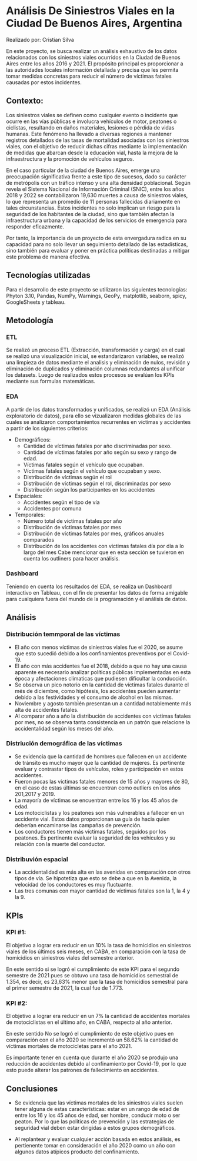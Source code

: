 # Análisis De Siniestros Viales en la Ciudad De Buenos Aires, Argentina
Realizado por: Cristian Silva

En este proyecto, se busca realizar un análisis exhaustivo de los datos relacionados con los siniestros viales ocurridos en la Ciudad de Buenos Aires entre los años 2016 y 2021. El propósito principal es proporcionar a las autoridades locales información detallada y precisa que les permita tomar medidas concretas para reducir el número de víctimas fatales causadas por estos incidentes.

## Contexto:

Los siniestros viales se definen como cualquier evento o incidente que ocurre en las vías públicas e involucra vehículos de motor, peatones o ciclistas, resultando en daños materiales, lesiones o pérdida de vidas humanas. Este fenómeno ha llevado a diversas regiones a mantener registros detallados de las tasas de mortalidad asociadas con los siniestros viales, con el objetivo de reducir dichas cifras mediante la implementación de medidas que abarcan desde la educación vial, hasta la mejora de la infraestructura y la promoción de vehículos seguros.

En el caso particular de la ciudad de Buenos Aires, emerge una preocupación significativa frente a este tipo de sucesos, dado su carácter de metrópolis con un tráfico intenso y una alta densidad poblacional. Según revela el Sistema Nacional de Información Criminal (SNIC), entre los años 2018 y 2022 se contabilizaron 19,630 muertes a causa de siniestros viales, lo que representa un promedio de 11 personas fallecidas diariamente en tales circunstancias. Estos incidentes no solo implican un riesgo para la seguridad de los habitantes de la ciudad, sino que también afectan la infraestructura urbana y la capacidad de los servicios de emergencia para responder eficazmente.

Por tanto, la importancia de un proyecto de esta envergadura radica en su capacidad para no solo llevar un seguimiento detallado de las estadísticas, sino también para evaluar y poner en práctica políticas destinadas a mitigar este problema de manera efectiva.

## Tecnologías utilizadas
Para el desarrollo de este proyecto se utilizaron las siguientes tecnologías: Phyton 3.10, Pandas, NumPy, Warnings, GeoPy, matplotlib, seaborn, spicy, GoogleSheets y tableau. 

## Metodología

### ETL

Se realizó un proceso ETL (Extracción, transformación y carga) en el cual se realizó una visualización inicial, se estandarizaron variables, se realizó una limpieza de datos mediante el analisis y eliminación de nulos, revisión y eliminación de duplicados y eliminación columnas redundantes al unificar los datasets. Luego de realizados estos procesos se evalúan los KPIs mediante sus formulas matemáticas. 

### EDA

A partir de los datos transformados y unificados, se realizó un EDA (Análisis exploratorio de datos), para ello se vizualizaron medidas globales de las cuales se analizaron comportamientos recurrentes en víctimas y accidentes a partir de los siguientes criterios:
- Demográficos:
   - Cantidad de víctimas fatales por año discriminadas por sexo.
   - Cantidad de víctimas fatales por año según su sexo y rango de edad.
   - Víctimas fatales según el vehículo que ocupaban.
   - Víctimas fatales según el vehículo que ocupaban y sexo.
   - Distribución de víctimas según el rol
   - Distribución de víctimas según el rol, discriminadas por sexo
   - Distribución según los participantes en los accidentes
- Espaciales:
   - Accidentes según el tipo de vía
   - Accidentes por comuna
- Temporales:
   - Número total de víctimas fatales por año
   - Distribución de víctimas fatales por mes
   - Distribución de víctimas fatales por mes, gráficos anuales comparados
   - Distribución de los accidentes con victimas fatales día por día a lo largo del mes
Cabe mencionar que en esta sección se tuvieron en cuenta los outliners para hacer análisis.
### Dashboard

Teniendo en cuenta los resultados del EDA, se realiza un Dashboard interactivo en Tableau, con el fin de presentar los datos de forma amigable para cualquiera fuera del mundo de la programación y el análisis de datos.

## Análisis

### Distribución temmporal de las víctimas

- El año con menos víctimas de siniestros viales fue el 2020, se asume que esto sucedió debido a los confinamientos preventivos por el Covid-19. 
- El año con más accidentes fue el 2018, debido a que no hay una causa aparente es necesario analizar políticas públicas implementadas en esta época y afectaciones climaticas que pudiesen dificultar la conducción.
- Se observa un pico notorio en la cantidad de víctimas fatales durante el més de diciembre, como hipótesis, los accidentes pueden aumentar debido a las festividades y el consumo de alcohol en las mismas.
- Noviembre y agosto también presentan un a cantidad notablemente más alta de accidentes fatales.
- Al comparar año a año la distribución de accidentes con victimas fatales por mes, no se observa tanta consistencia en un patrón que relacione la accidentalidad según los meses del año.

### Distriución demográfica de las víctimas

- Se evidencia que la cantidad de hombres que fallecen en un accidente de tránsito es mucho mayor que la cantidad de mujeres. Es pertinente evaluar y contrastar tipos de vehículos, roles y participación en estos accidentes.
- Fueron pocas las victimas fatales menores de 15 años y mayores de 80, en el caso de estas últimas se encuentran como outliers en los años 201,2017 y 2019. 
- La mayoría de víctimas se encuentran entre los 16 y los 45 años de edad.
- Los motociclistas y los peatones son más vulnerables a fallecer en un accidente vial. Estos datos proporcionan ua guía de hacia quien deberían encaminarse las campañas de prevención.
- Los conductores tienen más víctimas fatales, seguidos por los peatones. Es pertinente evaluar la seguridad de los vehículos y su relación con la muerte del conductor.

### Distribuvión espacial

- La accidentalidad es más alta en las avenidas en comparación con otros tipos de vía. Se hipotetiza que esto se debe a que en la Avenida, la velocidad de los conductores es muy fluctuante. 
- Las tres comunas con mayor cantidad de víctimas fatales son la 1, la 4 y la 9.

## KPIs

### KPI #1:

El objetivo a lograr era reducir en un 10% la tasa de homicidios en siniestros viales de los últimos seis meses, en CABA, en comparación con la tasa de homicidios en siniestros viales del semestre anterior.

En este sentido si se logró el cumplimiento de este KPI para el segundo semestre de 2021 pues se obtuvo una tasa de homicidios semestral de 1.354, es decir, es 23,63% menor que la tasa de homicidios semestral para el primer semestre de 2021, la cual fue de 1.773.

### KPI #2:

El objetivo a lograr era reducir en un 7% la cantidad de accidentes mortales de motociclistas en el último año, en CABA, respecto al año anterior.

En este sentido No se logró el cumplimiento de este objetivo pues en comparación con el año 2020 se incrementó un 58.62% la cantidad de víctimas mortales de motocicletas para el año 2021. 

Es importante tener en cuenta que durante el año 2020 se produjo una reducción de accidentes debido al confinamiento por Covid-19, por lo que esto puede alterar los patrones de fallecimiento en accidentes.

## Conclusiones

- Se evidencia que las víctimas mortales de los siniestros viales suelen tener alguna de estas características: estar en un rango de edad de entre los 16 y los 45 años de edad, ser hombre, conducir moto o ser peaton. Por lo que las politicas de prevención y las estrategias de seguridad vial deben estar dirigidas a estos grupos demográficos.

- Al replantear y evaluar cualquier acción basada en estos análisis, es pertienente tomar en consideración el año 2020 como un año con algunos datos atípicos producto del confinamiento.


 



